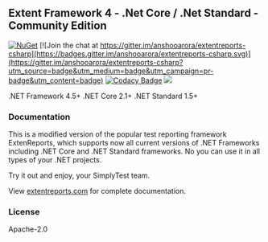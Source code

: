 ## Extent Framework 4 - .Net Core / .Net Standard - Community Edition

[![NuGet](https://img.shields.io/nuget/v/extentreports.svg)](https://www.nuget.org/packages/ExtentReports.Core)
[![Join the chat at https://gitter.im/anshooarora/extentreports-csharp](https://badges.gitter.im/anshooarora/extentreports-csharp.svg)](https://gitter.im/anshooarora/extentreports-csharp?utm_source=badge&utm_medium=badge&utm_campaign=pr-badge&utm_content=badge)
[![Codacy Badge](https://api.codacy.com/project/badge/Grade/8d4e66d07b9e4ebca7cef7c5b5eb7ba2)](https://www.codacy.com/app/anshooarora/extentreports-csharp?utm_source=github.com&amp;utm_medium=referral&amp;utm_content=extent-framework/extentreports-csharp&amp;utm_campaign=Badge_Grade)
![](https://img.shields.io/github/license/extent-framework/extentreports-csharp.svg?style=plastic)

.NET Framework 4.5+
.NET Core 2.1+
.NET Standard 1.5+

### Documentation

This is a modified version of the popular test reporting framework ExtenReports, which supports now all current versions of .NET Frameworks including .NET Core and .NET Standard frameworks. No you can use it in all types of your .NET projects.

Try it out and enjoy, your SimplyTest team.

View [extentreports.com](http://extentreports.com/docs/versions/4/net/) for complete documentation.

### License

Apache-2.0
